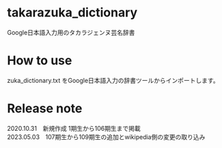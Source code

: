 # takarazuka_dictionary
Google日本語入力用のタカラジェンヌ芸名辞書

# How to use
zuka_dictionary.txt をGoogle日本語入力の辞書ツールからインポートします。

# Release note
2020.10.31　新規作成 1期生から106期生まで掲載  
2023.05.03　107期生から109期生の追加とwikipedia側の変更の取り込み
